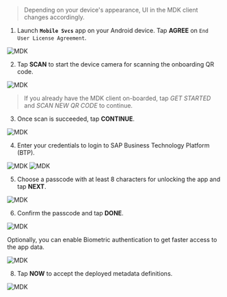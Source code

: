 >Depending on your device's appearance, UI in the MDK client changes accordingly.
1. Launch **`Mobile Svcs`** app on your Android device. 
Tap **AGREE** on `End User License Agreement`.

![MDK](img-2.png)
    
    
2. Tap **SCAN** to start the device camera for scanning the onboarding QR code.
    
![MDK](img-1.png)

 > If you already have the MDK client on-boarded, tap *GET STARTED* and *SCAN NEW QR CODE* to continue.



3. Once scan is succeeded, tap **CONTINUE**.

![MDK](img-3.png)

4. Enter your credentials to login to SAP Business Technology Platform (BTP).

![MDK](img-4.png)
![MDK](img-4.1.png)

5. Choose a passcode with at least 8 characters for unlocking the app and tap **NEXT**.

![MDK](img-5.png)    

6. Confirm the passcode and tap **DONE**.

![MDK](img-6.png)

Optionally, you can enable Biometric authentication to get faster access to the app data.

![MDK](img_7.1.png)

8. Tap **NOW** to accept the deployed metadata definitions.

![MDK](img_8.png)